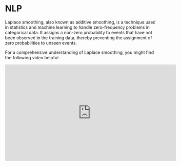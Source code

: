 # NLP

​Laplace smoothing, also known as additive smoothing, is a technique used in statistics and machine learning to handle zero-frequency problems in categorical data. It assigns a non-zero probability to events that have not been observed in the training data, thereby preventing the assignment of zero probabilities to unseen events.

For a comprehensive understanding of Laplace smoothing, you might find the following video helpful:

<iframe width="560" height="315" src="https://www.youtube.com/embed/mmguq4BHVCc?si=0HuWklUCoud7rS4p" title="YouTube video player" frameborder="0" allow="accelerometer; autoplay; clipboard-write; encrypted-media; gyroscope; picture-in-picture; web-share" referrerpolicy="strict-origin-when-cross-origin" allowfullscreen></iframe>
